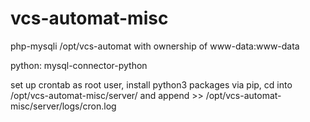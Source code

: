 # vcs-automat-misc

php-mysqli
/opt/vcs-automat with ownership of www-data:www-data

python: mysql-connector-python

set up crontab as root user, install python3 packages via pip, cd into /opt/vcs-automat-misc/server/ and append >> /opt/vcs-automat-misc/server/logs/cron.log